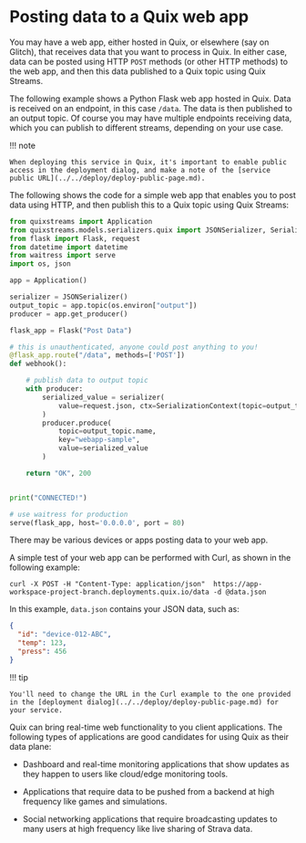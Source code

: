 # Posting data to a Quix web app

You may have a web app, either hosted in Quix, or elsewhere (say on Glitch), that receives data that you want to process in Quix. In either case, data can be posted using HTTP `POST` methods (or other HTTP methods) to the web app, and then this data published to a Quix topic using Quix Streams.

The following example shows a Python Flask web app hosted in Quix. Data is received on an endpoint, in this case `/data`. The data is then published to an output topic. Of course you may have multiple endpoints receiving data, which you can publish to different streams, depending on your use case.

!!! note

    When deploying this service in Quix, it's important to enable public access in the deployment dialog, and make a note of the [service public URL](../../deploy/deploy-public-page.md). 

The following shows the code for a simple web app that enables you to post data using HTTP, and then publish this to a Quix topic using Quix Streams:

```python
from quixstreams import Application
from quixstreams.models.serializers.quix import JSONSerializer, SerializationContext
from flask import Flask, request
from datetime import datetime
from waitress import serve
import os, json

app = Application()

serializer = JSONSerializer()
output_topic = app.topic(os.environ["output"])
producer = app.get_producer()

flask_app = Flask("Post Data")

# this is unauthenticated, anyone could post anything to you!
@flask_app.route("/data", methods=['POST'])
def webhook():

    # publish data to output topic
    with producer:
        serialized_value = serializer(
            value=request.json, ctx=SerializationContext(topic=output_topic.name)
        )
        producer.produce(
            topic=output_topic.name,
            key="webapp-sample",
            value=serialized_value
        )

    return "OK", 200


print("CONNECTED!")

# use waitress for production
serve(flask_app, host='0.0.0.0', port = 80)
```

There may be various devices or apps posting data to your web app. 

A simple test of your web app can be performed with Curl, as shown in the following example:

```shell
curl -X POST -H "Content-Type: application/json"  https://app-workspace-project-branch.deployments.quix.io/data -d @data.json
```

In this example, `data.json` contains your JSON data, such as:

```json
{
  "id": "device-012-ABC",
  "temp": 123,
  "press": 456
}
```

!!! tip

    You'll need to change the URL in the Curl example to the one provided in the [deployment dialog](../../deploy/deploy-public-page.md) for your service.

Quix can bring real-time web functionality to you client applications. The following types of applications are good candidates for using Quix as their data plane:

  - Dashboard and real-time monitoring applications that show updates as
    they happen to users like cloud/edge monitoring tools.

  - Applications that require data to be pushed from a backend at high
    frequency like games and simulations.

  - Social networking applications that require broadcasting updates to
    many users at high frequency like live sharing of Strava data.
